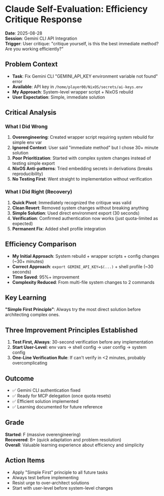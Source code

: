 # Claude Self-Evaluation: Efficiency Critique Response
**Date**: 2025-08-28  
**Session**: Gemini CLI API Integration  
**Trigger**: User critique: "critique yourself, is this the best immediate method? Are you working efficiently?"

## Problem Context
- **Task**: Fix Gemini CLI "GEMINI_API_KEY environment variable not found" error
- **Available**: API key in `/home/player00/NixOS/secrets/ai-keys.env`
- **My Approach**: System-level wrapper script + NixOS rebuild
- **User Expectation**: Simple, immediate solution

## Critical Analysis

### What I Did Wrong
1. **Overengineering**: Created wrapper script requiring system rebuild for simple env var
2. **Ignored Context**: User said "immediate method" but I chose 30+ minute solution  
3. **Poor Prioritization**: Started with complex system changes instead of testing simple export
4. **NixOS Anti-patterns**: Tried embedding secrets in derivations (breaks reproducibility)
5. **No Testing First**: Went straight to implementation without verification

### What I Did Right (Recovery)
1. **Quick Pivot**: Immediately recognized the critique was valid
2. **Clean Revert**: Removed system changes without breaking anything
3. **Simple Solution**: Used direct environment export (30 seconds)
4. **Verification**: Confirmed authentication now works (just quota-limited as expected)
5. **Permanent Fix**: Added shell profile integration

## Efficiency Comparison
- **My Initial Approach**: System rebuild + wrapper scripts + config changes (~30+ minutes)
- **Correct Approach**: `export GEMINI_API_KEY=$(...)` + shell profile (~30 seconds)
- **Time Saved**: 95%+ improvement
- **Complexity Reduced**: From multi-file system changes to 2 commands

## Key Learning
**"Simple First Principle"**: Always try the most direct solution before architecting complex ones.

## Three Improvement Principles Established
1. **Test First, Always**: 30-second verification before any implementation
2. **Start User-Level**: env vars → shell config → user config → system config
3. **One-Line Verification Rule**: If can't verify in <2 minutes, probably overcomplicating

## Outcome
- ✅ Gemini CLI authentication fixed
- ✅ Ready for MCP delegation (once quota resets)
- ✅ Efficient solution implemented
- ✅ Learning documented for future reference

## Grade
**Started**: F (massive overengineering)  
**Recovered**: B+ (quick adaptation and problem resolution)  
**Overall**: Valuable learning experience about efficiency and simplicity

## Action Items
- Apply "Simple First" principle to all future tasks
- Always test before implementing
- Resist urge to over-architect solutions
- Start with user-level before system-level changes